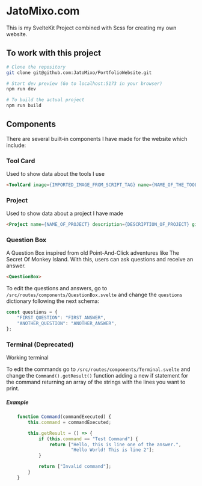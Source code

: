 # JatoMixo.com

This is my SvelteKit Project combined with Scss for creating my own website.

## To work with this project
```bash
# Clone the repository
git clone git@github.com:JatoMixo/PortfolioWebsite.git

# Start dev preview (Go to localhost:5173 in your browser)
npm run dev

# To build the actual project
npm run build
```

## Components
There are several built-in components I have made for the website which include:

### Tool Card
Used to show data about the tools I use

```html
<ToolCard image={IMPORTED_IMAGE_FROM_SCRIPT_TAG} name={NAME_OF_THE_TOOL} description={DESCRIPTION_OF_TOOL}>
```

### Project
Used to show data about a project I have made

```html
<Project name={NAME_OF_PROJECT} description={DESCRIPTION_OF_PROJECT} github={GITHUB_LINK_OF_PROJECT} tool={IMAGE_CONTAINED_LOGO_OF_TOOL_USED}>
```

### Question Box
A Question Box inspired from old Point-And-Click adventures like The Secret Of Monkey Island.
With this, users can ask questions and receive an answer.

```html
<QuestionBox>
```

To edit the questions and answers, go to `/src/routes/components/QuestionBox.svelte` and change the `questions` dictionary following the next schema:
```javascript
const questions = {
    "FIRST_QUESTION": "FIRST_ANSWER",
    "ANOTHER_QUESTION": "ANOTHER_ANSWER",
};
```

### Terminal (Deprecated)
Working terminal

To edit the commands go to `/src/routes/components/Terminal.svelte` and change the  `Command().getResult()` function adding a new if statement for the command returning an array of the strings with the lines you want to print.

##### Example
```javascript
    function Command(commandExecuted) {
        this.command = commandExecuted;

        this.getResult = () => {
            if (this.command == "Test Command") {
                return ["Hello, this is line one of the answer.",
                        "Hello World! This is line 2"];
            }

            return ["Invalid command"];
        }
    }
```